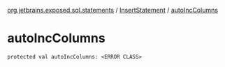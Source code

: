[org.jetbrains.exposed.sql.statements](../index.md) / [InsertStatement](index.md) / [autoIncColumns](.)

# autoIncColumns

`protected val autoIncColumns: <ERROR CLASS>`